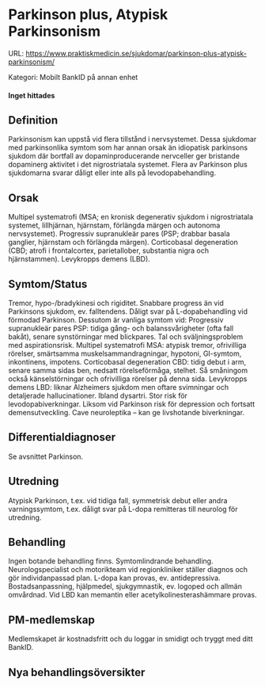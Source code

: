 # Parkinson plus, Atypisk Parkinsonism

URL: https://www.praktiskmedicin.se/sjukdomar/parkinson-plus-atypisk-parkinsonism/



Kategori: Mobilt BankID på annan enhet

#### Inget hittades

## Definition

Parkinsonism kan uppstå vid flera tillstånd i nervsystemet. Dessa sjukdomar med parkinsonlika symtom som har annan orsak än idiopatisk parkinsons sjukdom där bortfall av dopaminproducerande nervceller ger bristande dopaminerg aktivitet i det nigrostriatala systemet. Flera av Parkinson plus sjukdomarna svarar dåligt eller inte alls på levodopabehandling.

## Orsak

Multipel systematrofi (MSA; en kronisk degenerativ sjukdom i nigrostriatala systemet, lillhjärnan, hjärnstam, förlängda märgen och autonoma nervsystemet). Progressiv supranukleär pares (PSP; drabbar basala ganglier, hjärnstam och förlängda märgen). Corticobasal degeneration (CBD; atrofi i frontalcortex, parietallober, substantia nigra och hjärnstammen). Levykropps demens (LBD).

## Symtom/Status

Tremor, hypo-/bradykinesi och rigiditet. Snabbare progress än vid Parkinsons sjukdom, ev. falltendens. Dåligt svar på L-dopabehandling vid förmodad Parkinson. Dessutom är vanliga symtom vid:
Progressiv supranukleär pares PSP: tidiga gång- och balanssvårigheter (ofta fall bakåt), senare synstörningar med blickpares. Tal och sväljningsproblem med aspirationsrisk.
Multipel systematrofi MSA: atypisk tremor, ofrivilliga rörelser, smärtsamma muskelsammandragningar, hypotoni, GI-symtom, inkontinens, impotens.
Corticobasal degeneration CBD: tidig debut i arm, senare samma sidas ben, nedsatt rörelseförmåga, stelhet. Så småningom också känselstörningar och ofrivilliga rörelser på denna sida.
Levykropps demens LBD: liknar Alzheimers sjukdom men oftare svimningar och detaljerade hallucinationer. Ibland dysartri. Stor risk för levodopabiverkningar. Liksom vid Parkinson risk för depression och fortsatt demensutveckling. Cave neuroleptika – kan ge livshotande biverkningar.

## Differentialdiagnoser

Se avsnittet Parkinson.

## Utredning

Atypisk Parkinson, t.ex. vid tidiga fall, symmetrisk debut eller andra varningssymtom, t.ex. dåligt svar på L-dopa remitteras till neurolog för utredning.

## Behandling

Ingen botande behandling finns. Symtomlindrande behandling. Neurologspecialist och motorikteam vid regionkliniker ställer diagnos och gör individanpassad plan. L-dopa kan provas, ev. antidepressiva. Bostadsanpassning, hjälpmedel, sjukgymnastik, ev. logoped och allmän omvårdnad.
Vid LBD kan memantin eller acetylkolinesterashämmare provas.

## PM-medlemskap

Medlemskapet är kostnadsfritt och du loggar in smidigt och tryggt med ditt BankID.

## Nya behandlingsöversikter

